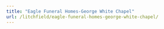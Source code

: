 ```yaml
---
title: "Eagle Funeral Homes-George White Chapel"
url: /litchfield/eagle-funeral-homes-george-white-chapel/
---
```


